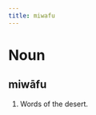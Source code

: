 ```yaml
---
title: miwafu
---
```


Noun
================================

miwāfu
----------------

1. Words of the desert.

